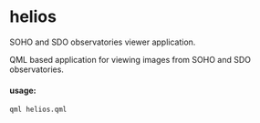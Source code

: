 # helios
SOHO and SDO observatories viewer application.

QML based application for viewing images from SOHO and SDO observatories.

#### usage:
```
qml helios.qml
```
